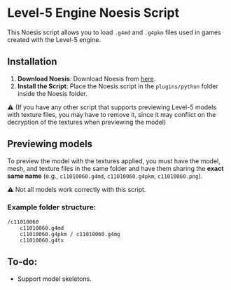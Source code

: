 # Level-5 Engine Noesis Script

This Noesis script allows you to load `.g4md` and `.g4pkm` files used in games created with the Level-5 engine.

## Installation

1. **Download Noesis**: Download Noesis from [here](https://richwhitehouse.com/index.php?content=inc_projects.php&showproject=91).
2. **Install the Script**: Place the Noesis script in 
the `plugins/python` folder inside the Noesis folder.

⚠️ (If you have any other script that supports previewing Level-5 models with texture files, you may have to remove it, since it may conflict on the decryption of the textures when previewing the model) 

## Previewing models

To preview the model with the textures applied, you must have the model, mesh, and texture files in the same folder and have them sharing the **exact same name** (e.g., `c11010060.g4md`, `c11010060.g4pkm`, `c11010060.png`).

⚠️ Not all models work correctly with this script.

### Example folder structure:

```plaintext
/c11010060
    c11010060.g4md
    c11010060.g4pkm / c11010060.g4mg
    c11010060.g4tx
```
## To-do:
- Support model skeletons.
